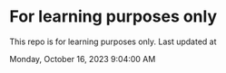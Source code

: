 # For learning purposes only
This repo is for learning purposes only.
Last updated at

Monday, October 16, 2023 9:04:00 AM

